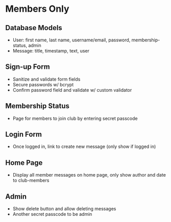 # Members Only

## Database Models

- User: first name, last name, username/email, password, membership-status, admin
- Message: title, timestamp, text, user

## Sign-up Form

- Sanitize and validate form fields
- Secure passwords w/ bcrypt
- Confirm password field and validate w/ custom validator

## Membership Status

- Page for members to join club by entering secret passcode

## Login Form

- Once logged in, link to create new message (only show if logged in)

## Home Page

- Display all member messages on home page, only show author and date to club-members

## Admin

- Show delete button and allow deleting messages
- Another secret passcode to be admin
